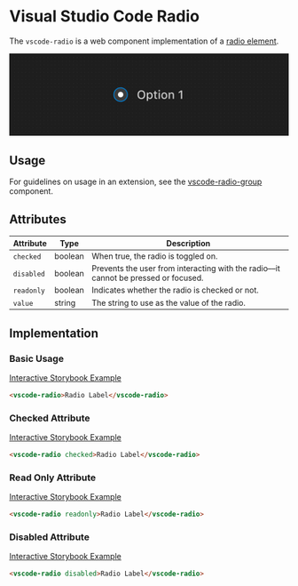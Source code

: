 # Visual Studio Code Radio

The `vscode-radio` is a web component implementation of a [radio element](https://developer.mozilla.org/en-US/docs/Web/HTML/Element/input/radio).

![Radio hero](/docs/assets/images/radio-hero.png)

## Usage

For guidelines on usage in an extension, see the [vscode-radio-group](../radio-group/README.md) component.

## Attributes

| Attribute  | Type    | Description                                                                         |
| ---------- | ------- | ----------------------------------------------------------------------------------- |
| `checked`  | boolean | When true, the radio is toggled on.                                                 |
| `disabled` | boolean | Prevents the user from interacting with the radio––it cannot be pressed or focused. |
| `readonly` | boolean | Indicates whether the radio is checked or not.                                      |
| `value`    | string  | The string to use as the value of the radio.                                        |

## Implementation

### Basic Usage

[Interactive Storybook Example](https://microsoft.github.io/vscode-webview-ui-toolkit/?path=/story/library-radio--default)

```html
<vscode-radio>Radio Label</vscode-radio>
```

### Checked Attribute

[Interactive Storybook Example](https://microsoft.github.io/vscode-webview-ui-toolkit/?path=/story/library-radio--with-checked)

```html
<vscode-radio checked>Radio Label</vscode-radio>
```

### Read Only Attribute

[Interactive Storybook Example](https://microsoft.github.io/vscode-webview-ui-toolkit/?path=/story/library-radio--with-read-only)

```html
<vscode-radio readonly>Radio Label</vscode-radio>
```

### Disabled Attribute

[Interactive Storybook Example](https://microsoft.github.io/vscode-webview-ui-toolkit/?path=/story/library-radio--with-disabled)

```html
<vscode-radio disabled>Radio Label</vscode-radio>
```
